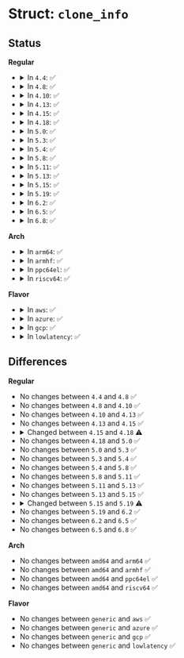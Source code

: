 # Struct: <code>clone_info</code>

## Status
<b>Regular</b>
<ul>
<li>
<details>
<summary>In <code>4.4</code>: ✅</summary>

```c
struct clone_info {
    struct mapped_device *md;
    struct dm_table *map;
    struct bio *bio;
    struct dm_io *io;
    sector_t sector;
    unsigned int sector_count;
};
```
</details>
</li>
<li>
<details>
<summary>In <code>4.8</code>: ✅</summary>

```c
struct clone_info {
    struct mapped_device *md;
    struct dm_table *map;
    struct bio *bio;
    struct dm_io *io;
    sector_t sector;
    unsigned int sector_count;
};
```
</details>
</li>
<li>
<details>
<summary>In <code>4.10</code>: ✅</summary>

```c
struct clone_info {
    struct mapped_device *md;
    struct dm_table *map;
    struct bio *bio;
    struct dm_io *io;
    sector_t sector;
    unsigned int sector_count;
};
```
</details>
</li>
<li>
<details>
<summary>In <code>4.13</code>: ✅</summary>

```c
struct clone_info {
    struct mapped_device *md;
    struct dm_table *map;
    struct bio *bio;
    struct dm_io *io;
    sector_t sector;
    unsigned int sector_count;
};
```
</details>
</li>
<li>
<details>
<summary>In <code>4.15</code>: ✅</summary>

```c
struct clone_info {
    struct mapped_device *md;
    struct dm_table *map;
    struct bio *bio;
    struct dm_io *io;
    sector_t sector;
    unsigned int sector_count;
};
```
</details>
</li>
<li>
<details>
<summary>In <code>4.18</code>: ✅</summary>

```c
struct clone_info {
    struct dm_table *map;
    struct bio *bio;
    struct dm_io *io;
    sector_t sector;
    unsigned int sector_count;
};
```
</details>
</li>
<li>
<details>
<summary>In <code>5.0</code>: ✅</summary>

```c
struct clone_info {
    struct dm_table *map;
    struct bio *bio;
    struct dm_io *io;
    sector_t sector;
    unsigned int sector_count;
};
```
</details>
</li>
<li>
<details>
<summary>In <code>5.3</code>: ✅</summary>

```c
struct clone_info {
    struct dm_table *map;
    struct bio *bio;
    struct dm_io *io;
    sector_t sector;
    unsigned int sector_count;
};
```
</details>
</li>
<li>
<details>
<summary>In <code>5.4</code>: ✅</summary>

```c
struct clone_info {
    struct dm_table *map;
    struct bio *bio;
    struct dm_io *io;
    sector_t sector;
    unsigned int sector_count;
};
```
</details>
</li>
<li>
<details>
<summary>In <code>5.8</code>: ✅</summary>

```c
struct clone_info {
    struct dm_table *map;
    struct bio *bio;
    struct dm_io *io;
    sector_t sector;
    unsigned int sector_count;
};
```
</details>
</li>
<li>
<details>
<summary>In <code>5.11</code>: ✅</summary>

```c
struct clone_info {
    struct dm_table *map;
    struct bio *bio;
    struct dm_io *io;
    sector_t sector;
    unsigned int sector_count;
};
```
</details>
</li>
<li>
<details>
<summary>In <code>5.13</code>: ✅</summary>

```c
struct clone_info {
    struct dm_table *map;
    struct bio *bio;
    struct dm_io *io;
    sector_t sector;
    unsigned int sector_count;
};
```
</details>
</li>
<li>
<details>
<summary>In <code>5.15</code>: ✅</summary>

```c
struct clone_info {
    struct dm_table *map;
    struct bio *bio;
    struct dm_io *io;
    sector_t sector;
    unsigned int sector_count;
};
```
</details>
</li>
<li>
<details>
<summary>In <code>5.19</code>: ✅</summary>

```c
struct clone_info {
    struct dm_table *map;
    struct bio *bio;
    struct dm_io *io;
    sector_t sector;
    unsigned int sector_count;
    bool is_abnormal_io;
    bool submit_as_polled;
};
```
</details>
</li>
<li>
<details>
<summary>In <code>6.2</code>: ✅</summary>

```c
struct clone_info {
    struct dm_table *map;
    struct bio *bio;
    struct dm_io *io;
    sector_t sector;
    unsigned int sector_count;
    bool is_abnormal_io;
    bool submit_as_polled;
};
```
</details>
</li>
<li>
<details>
<summary>In <code>6.5</code>: ✅</summary>

```c
struct clone_info {
    struct dm_table *map;
    struct bio *bio;
    struct dm_io *io;
    sector_t sector;
    unsigned int sector_count;
    bool is_abnormal_io;
    bool submit_as_polled;
};
```
</details>
</li>
<li>
<details>
<summary>In <code>6.8</code>: ✅</summary>

```c
struct clone_info {
    struct dm_table *map;
    struct bio *bio;
    struct dm_io *io;
    sector_t sector;
    unsigned int sector_count;
    bool is_abnormal_io;
    bool submit_as_polled;
};
```
</details>
</li>
</ul>
<b>Arch</b>
<ul>
<li>
<details>
<summary>In <code>arm64</code>: ✅</summary>

```c
struct clone_info {
    struct dm_table *map;
    struct bio *bio;
    struct dm_io *io;
    sector_t sector;
    unsigned int sector_count;
};
```
</details>
</li>
<li>
<details>
<summary>In <code>armhf</code>: ✅</summary>

```c
struct clone_info {
    struct dm_table *map;
    struct bio *bio;
    struct dm_io *io;
    sector_t sector;
    unsigned int sector_count;
};
```
</details>
</li>
<li>
<details>
<summary>In <code>ppc64el</code>: ✅</summary>

```c
struct clone_info {
    struct dm_table *map;
    struct bio *bio;
    struct dm_io *io;
    sector_t sector;
    unsigned int sector_count;
};
```
</details>
</li>
<li>
<details>
<summary>In <code>riscv64</code>: ✅</summary>

```c
struct clone_info {
    struct dm_table *map;
    struct bio *bio;
    struct dm_io *io;
    sector_t sector;
    unsigned int sector_count;
};
```
</details>
</li>
</ul>
<b>Flavor</b>
<ul>
<li>
<details>
<summary>In <code>aws</code>: ✅</summary>

```c
struct clone_info {
    struct dm_table *map;
    struct bio *bio;
    struct dm_io *io;
    sector_t sector;
    unsigned int sector_count;
};
```
</details>
</li>
<li>
<details>
<summary>In <code>azure</code>: ✅</summary>

```c
struct clone_info {
    struct dm_table *map;
    struct bio *bio;
    struct dm_io *io;
    sector_t sector;
    unsigned int sector_count;
};
```
</details>
</li>
<li>
<details>
<summary>In <code>gcp</code>: ✅</summary>

```c
struct clone_info {
    struct dm_table *map;
    struct bio *bio;
    struct dm_io *io;
    sector_t sector;
    unsigned int sector_count;
};
```
</details>
</li>
<li>
<details>
<summary>In <code>lowlatency</code>: ✅</summary>

```c
struct clone_info {
    struct dm_table *map;
    struct bio *bio;
    struct dm_io *io;
    sector_t sector;
    unsigned int sector_count;
};
```
</details>
</li>
</ul>

## Differences
<b>Regular</b>
<ul>
<li>
No changes between <code>4.4</code> and <code>4.8</code> ✅
</li>
<li>
No changes between <code>4.8</code> and <code>4.10</code> ✅
</li>
<li>
No changes between <code>4.10</code> and <code>4.13</code> ✅
</li>
<li>
No changes between <code>4.13</code> and <code>4.15</code> ✅
</li>
<li>
<details>
<summary>Changed between <code>4.15</code> and <code>4.18</code> ⚠️</summary>
<ul>
<li>
<b>Field removed. </b>
<code>struct mapped_device *md</code>
</li>
</ul>
</details>
</li>
<li>
No changes between <code>4.18</code> and <code>5.0</code> ✅
</li>
<li>
No changes between <code>5.0</code> and <code>5.3</code> ✅
</li>
<li>
No changes between <code>5.3</code> and <code>5.4</code> ✅
</li>
<li>
No changes between <code>5.4</code> and <code>5.8</code> ✅
</li>
<li>
No changes between <code>5.8</code> and <code>5.11</code> ✅
</li>
<li>
No changes between <code>5.11</code> and <code>5.13</code> ✅
</li>
<li>
No changes between <code>5.13</code> and <code>5.15</code> ✅
</li>
<li>
<details>
<summary>Changed between <code>5.15</code> and <code>5.19</code> ⚠️</summary>
<ul>
<li>
<b>Field added. </b>
<code>bool is_abnormal_io</code>
</li>
<li>
<b>Field added. </b>
<code>bool submit_as_polled</code>
</li>
</ul>
</details>
</li>
<li>
No changes between <code>5.19</code> and <code>6.2</code> ✅
</li>
<li>
No changes between <code>6.2</code> and <code>6.5</code> ✅
</li>
<li>
No changes between <code>6.5</code> and <code>6.8</code> ✅
</li>
</ul>
<b>Arch</b>
<ul>
<li>
No changes between <code>amd64</code> and <code>arm64</code> ✅
</li>
<li>
No changes between <code>amd64</code> and <code>armhf</code> ✅
</li>
<li>
No changes between <code>amd64</code> and <code>ppc64el</code> ✅
</li>
<li>
No changes between <code>amd64</code> and <code>riscv64</code> ✅
</li>
</ul>
<b>Flavor</b>
<ul>
<li>
No changes between <code>generic</code> and <code>aws</code> ✅
</li>
<li>
No changes between <code>generic</code> and <code>azure</code> ✅
</li>
<li>
No changes between <code>generic</code> and <code>gcp</code> ✅
</li>
<li>
No changes between <code>generic</code> and <code>lowlatency</code> ✅
</li>
</ul>
